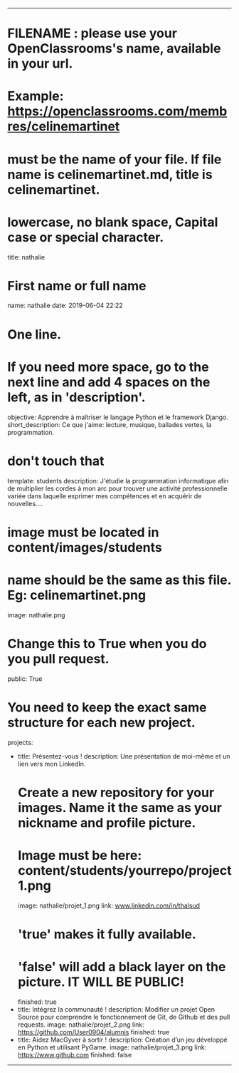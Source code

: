 ---

# FILENAME : please use your OpenClassrooms's name, available in your url.
# Example: https://openclassrooms.com/membres/celinemartinet
# must be the name of your file. If file name is celinemartinet.md, title is celinemartinet.
# lowercase, no blank space, Capital case or special character.
title: nathalie

# First name or full name
name: nathalie
date: 2019-06-04 22:22

# One line.
# If you need more space, go to the next line and add 4 spaces on the left, as in 'description'.
objective: Apprendre à maîtriser le langage Python et le framework Django.
short_description: Ce que j'aime: lecture, musique, ballades vertes, la programmation.

# don't touch that
template: students
description:
    J'étudie la programmation informatique afin de multiplier les cordes à mon arc pour
    trouver une activité professionnelle variée dans laquelle exprimer mes compétences et en acquérir de nouvelles....

# image must be located in content/images/students
# name should be the same as this file. Eg: celinemartinet.png
image: nathalie.png

# Change this to True when you do you pull request.
public: True

# You need to keep the exact same structure for each new project.
projects:
  - title: Présentez-vous !
    description: Une présentation de moi-même et un lien vers mon LinkedIn.
    # Create a new repository for your images. Name it the same as your nickname and profile picture.
    # Image must be here: content/students/yourrepo/project1.png
    image: nathalie/projet_1.png
    link: www.linkedin.com/in/thalsud
    # 'true' makes it fully available.
    # 'false' will add a black layer on the picture. IT WILL BE PUBLIC!
    finished: true
  - title: Intégrez la communauté !
    description: Modifier un projet Open Source pour comprendre le fonctionnement de Git, de Github et des pull requests. 
    image: nathalie/projet_2.png
    link: https://github.com/User0904/alumnis
    finished: true
  - title: Aidez MacGyver à sortir !
    description: Création d’un jeu développé en Python et utilisant PyGame.
    image: nathalie/projet_3.png
    link: https://www.github.com
    finished: false
---